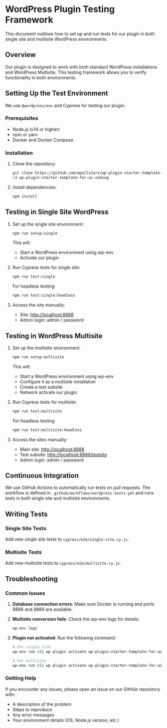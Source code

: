 # WordPress Plugin Testing Framework

This document outlines how to set up and run tests for our plugin in both single site and multisite WordPress environments.

## Overview

Our plugin is designed to work with both standard WordPress installations and WordPress Multisite. This testing framework allows you to verify functionality in both environments.

## Setting Up the Test Environment

We use `@wordpress/env` and Cypress for testing our plugin.

### Prerequisites

* Node.js (v14 or higher)
* npm or yarn
* Docker and Docker Compose

### Installation

1. Clone the repository:

   ```bash
   git clone https://github.com/wpallstars/wp-plugin-starter-template-for-ai-coding.git
   cd wp-plugin-starter-template-for-ai-coding
   ```

2. Install dependencies:

   ```bash
   npm install
   ```

## Testing in Single Site WordPress

1. Set up the single site environment:

   ```bash
   npm run setup:single
   ```

   This will:
   * Start a WordPress environment using wp-env
   * Activate our plugin

2. Run Cypress tests for single site:

   ```bash
   npm run test:single
   ```

   For headless testing:

   ```bash
   npm run test:single:headless
   ```

3. Access the site manually:
   * Site: <http://localhost:8888>
   * Admin login: admin / password

## Testing in WordPress Multisite

1. Set up the multisite environment:

   ```bash
   npm run setup:multisite
   ```

   This will:
   * Start a WordPress environment using wp-env
   * Configure it as a multisite installation
   * Create a test subsite
   * Network activate our plugin

2. Run Cypress tests for multisite:

   ```bash
   npm run test:multisite
   ```

   For headless testing:

   ```bash
   npm run test:multisite:headless
   ```

3. Access the sites manually:
   * Main site: <http://localhost:8888>
   * Test subsite: <http://localhost:8888/testsite>
   * Admin login: admin / password

## Continuous Integration

We use GitHub Actions to automatically run tests on pull requests. The workflow is defined in `.github/workflows/wordpress-tests.yml` and runs tests in both single site and multisite environments.

## Writing Tests

### Single Site Tests

Add new single site tests to `cypress/e2e/single-site.cy.js`.

### Multisite Tests

Add new multisite tests to `cypress/e2e/multisite.cy.js`.

## Troubleshooting

### Common Issues

1. **Database connection errors**: Make sure Docker is running and ports 8888 and 8889 are available.

2. **Multisite conversion fails**: Check the wp-env logs for details:

   ```bash
   wp-env logs
   ```

3. **Plugin not activated**: Run the following command:

   ```bash
   # For single site
   wp-env run cli wp plugin activate wp-plugin-starter-template-for-ai-coding

   # For multisite
   wp-env run cli wp plugin activate wp-plugin-starter-template-for-ai-coding --network
   ```

### Getting Help

If you encounter any issues, please open an issue on our GitHub repository with:

* A description of the problem
* Steps to reproduce
* Any error messages
* Your environment details (OS, Node.js version, etc.)
